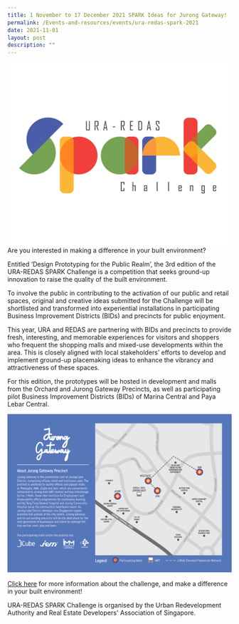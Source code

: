 ```yaml
---
title: 1 November to 17 December 2021 SPARK Ideas for Jurong Gateway!
permalink: /Events-and-resources/events/ura-redas-spark-2021
date: 2021-11-01
layout: post
description: ""
---
```


![Alt text for image on Isomer site](/images/SparkChallenge2021.jpg)
Are you interested in making a difference in your built environment?

Entitled ‘Design Prototyping for the Public Realm’, the 3rd edition of the URA-REDAS SPARK Challenge is a competition that seeks ground-up innovation to raise the quality of the built environment. 

To involve the public in contributing to the activation of our public and retail spaces, original and creative ideas submitted for the Challenge will be shortlisted and transformed into experiential installations in participating Business Improvement Districts (BIDs) and precincts for public enjoyment.

This year, URA and REDAS are partnering with BIDs and precincts to provide fresh, interesting, and memorable experiences for visitors and shoppers who frequent the shopping malls and mixed-use developments within the area. This is closely aligned with local stakeholders’ efforts to develop and implement ground-up placemaking ideas to enhance the vibrancy and attractiveness of these spaces.

For this edition, the prototypes will be hosted in development and malls from the Orchard and Jurong Gateway Precincts, as well as participating pilot Business Improvement Districts (BIDs) of Marina Central and Paya Lebar Central.

![Alt text for image on Isomer site](/images/JurongGatewayBrochure.jpg)

[Click here](https://www.ideas.gov.sg/public/sparkchallenge) for more information about the challenge, and make a difference in your built environment!

URA-REDAS SPARK Challenge is organised by the Urban Redevelopment Authority and Real Estate Developers' Association of Singapore.